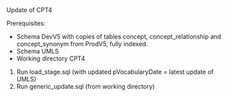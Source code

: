 Update of CPT4

Prerequisites:
- Schema DevV5 with copies of tables concept, concept_relationship and concept_synonym from ProdV5, fully indexed. 
- Schema UMLS
- Working directory CPT4

1. Run load_stage.sql (with updated pVocabularyDate = latest update of UMLS)
2. Run generic_update.sql (from working directory)

 